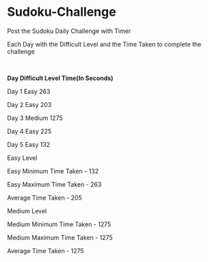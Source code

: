 # Sudoku-Challenge
Post the Sudoku Daily Challenge with Timer

Each Day with the Difficult Level and the Time Taken to complete the challenge<br />

<br />

**Day      Difficult Level      Time(In Seconds)**

Day 1        Easy                  263


Day 2        Easy                  203


Day 3        Medium                  1275


Day 4        Easy                  225


Day 5        Easy                  132


Easy Level

Easy Minimum Time Taken - 132

Easy Maximum Time Taken - 263

Average Time Taken - 205

Medium Level

Medium Minimum Time Taken - 1275

Medium Maximum Time Taken - 1275

Average Time Taken - 1275